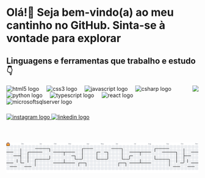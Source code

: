 <h1 align="left">Olá!👋 Seja bem-vindo(a) ao meu cantinho no GitHub. Sinta-se à vontade para explorar</h2>

<h2 align="left"> Linguagens e ferramentas que trabalho e estudo 👇 </h2>


<img align="right" margin="50" height="150" src="https://media2.giphy.com/media/v1.Y2lkPTc5MGI3NjExa3p3MHVkYjUwcDh4ZmJ1NXZ0OHFibm1ibTIxb3J2dDc4MGNxaml4bSZlcD12MV9pbnRlcm5hbF9naWZfYnlfaWQmY3Q9Zw/wlOijxljMg3NSgzzuQ/giphy.gif" />


<div align="left">
  <img src="https://cdn.jsdelivr.net/gh/devicons/devicon/icons/html5/html5-original.svg" height="30" alt="html5 logo"  />
  <img width="12" />
  <img src="https://cdn.jsdelivr.net/gh/devicons/devicon/icons/css3/css3-original.svg" height="30" alt="css3 logo"  />
  <img width="12" />
  <img src="https://cdn.jsdelivr.net/gh/devicons/devicon/icons/javascript/javascript-original.svg" height="30" alt="javascript logo"  />
  <img width="12" />
  <img src="https://cdn.jsdelivr.net/gh/devicons/devicon/icons/csharp/csharp-original.svg" height="30" alt="csharp logo"  />
  <img width="12" />
  <img src="https://cdn.jsdelivr.net/gh/devicons/devicon/icons/python/python-original.svg" height="30" alt="python logo"  />
  <img width="12" />
  <img src="https://cdn.jsdelivr.net/gh/devicons/devicon/icons/typescript/typescript-original.svg" height="30" alt="typescript logo"  />
  <img width="12" />
  <img src="https://cdn.jsdelivr.net/gh/devicons/devicon/icons/react/react-original.svg" height="30" alt="react logo"  />
  <img width="12" />
  <img src="https://cdn.jsdelivr.net/gh/devicons/devicon/icons/microsoftsqlserver/microsoftsqlserver-plain.svg" height="30" alt="microsoftsqlserver logo"  />
</div>

###
<div align="left">
  <a href="https://instagram.com/quelrodoriguex" target="_blank">
    <img src="https://img.shields.io/static/v1?message=Instagram&logo=instagram&label=&color=E4405F&logoColor=white&labelColor=&style=for-the-badge" height="35" alt="instagram logo"  />
  </a>
  <a href="https://www.linkedin.com/in/raquelrcruz/" target="_blank">
    <img src="https://img.shields.io/static/v1?message=LinkedIn&logo=linkedin&label=&color=0077B5&logoColor=white&labelColor=&style=for-the-badge" height="35" alt="linkedin logo"  />
  </a>
</div>



<br clear="both">

<picture>
  <source media="(prefers-color-scheme: dark)" srcset="https://raw.githubusercontent.com/quelrodrigues/quelrodrigues/output/pacman-contribution-graph-dark.svg">
  <source media="(prefers-color-scheme: light)" srcset="https://raw.githubusercontent.com/quelrodrigues/quelrodrigues/output/pacman-contribution-graph.svg">
  <img alt="pacman contribution graph" src="https://raw.githubusercontent.com/quelrodrigues/quelrodrigues/output/pacman-contribution-graph.svg">
</picture>


